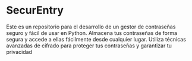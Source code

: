 # SecurEntry
Este es un repositorio para el desarrollo de un gestor de contraseñas seguro y fácil de usar en Python. Almacena tus contraseñas de forma segura y accede a ellas fácilmente desde cualquier lugar. Utiliza técnicas avanzadas de cifrado para proteger tus contraseñas y garantizar tu privacidad
